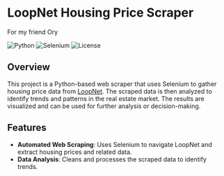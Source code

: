 # LoopNet Housing Price Scraper

For my friend Ory

![Python](https://img.shields.io/badge/Python-3.9%2B-blue)
![Selenium](https://img.shields.io/badge/Selenium-WebDriver-brightgreen)
![License](https://img.shields.io/badge/License-MIT-yellow)

## Overview

This project is a Python-based web scraper that uses Selenium to gather housing price data from [LoopNet](https://www.loopnet.com/). The scraped data is then analyzed to identify trends and patterns in the real estate market. The results are visualized and can be used for further analysis or decision-making.

## Features

- **Automated Web Scraping**: Uses Selenium to navigate LoopNet and extract housing prices and related data.
- **Data Analysis**: Cleans and processes the scraped data to identify trends.
